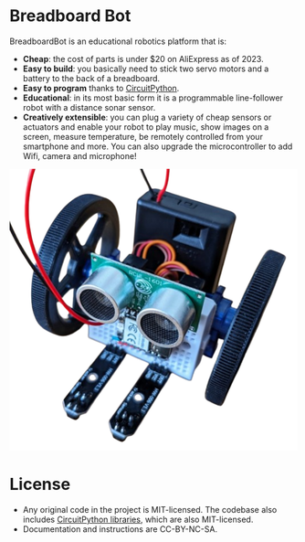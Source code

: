 # Breadboard Bot

BreadboardBot is an educational robotics platform that is:

* **Cheap**: the cost of parts is under $20 on AliExpress as of 2023.
* **Easy to build**: you basically need to stick two servo motors and a battery to the back of a breadboard.
* **Easy to program** thanks to [CircuitPython](https://circuitpython.org/).
* **Educational**: in its most basic form it is a programmable line-follower robot with a distance sonar sensor. 
* **Creatively extensible**: you can plug a variety of cheap sensors or actuators and enable your robot to play music, show images on a screen, measure temperature, be remotely controlled from your smartphone and more. You can also upgrade the microcontroller to add Wifi, camera and microphone!

![Sonar line-follower](./docs/img/robot_line_follower_sonar.png)

# License
* Any original code in the project is MIT-licensed. The codebase also includes [CircuitPython libraries](https://github.com/adafruit/circuitpython), which are also MIT-licensed.
* Documentation and instructions are CC-BY-NC-SA.
